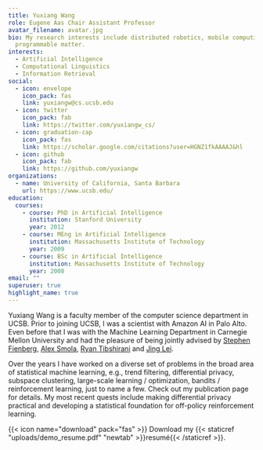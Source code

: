```yaml
---
title: Yuxiang Wang
role: Eugene Aas Chair Assistant Professor
avatar_filename: avatar.jpg
bio: My research interests include distributed robotics, mobile computing and
  programmable matter.
interests:
  - Artificial Intelligence
  - Computational Linguistics
  - Information Retrieval
social:
  - icon: envelope
    icon_pack: fas
    link: yuxiangw@cs.ucsb.edu
  - icon: twitter
    icon_pack: fab
    link: https://twitter.com/yuxiangw_cs/
  - icon: graduation-cap
    icon_pack: fas
    link: https://scholar.google.com/citations?user=HGNZ1fkAAAAJ&hl
  - icon: github
    icon_pack: fab
    link: https://github.com/yuxiangw
organizations:
  - name: University of California, Santa Barbara
    url: https://www.ucsb.edu/
education:
  courses:
    - course: PhD in Artificial Intelligence
      institution: Stanford University
      year: 2012
    - course: MEng in Artificial Intelligence
      institution: Massachusetts Institute of Technology
      year: 2009
    - course: BSc in Artificial Intelligence
      institution: Massachusetts Institute of Technology
      year: 2008
email: ""
superuser: true
highlight_name: true
---
```

Yuxiang Wang is a faculty member of the computer science department in UCSB. Prior to joining UCSB, I was a scientist with Amazon AI in Palo Alto. Even before that I was with the Machine Learning Department in Carnegie Mellon University and had the pleasure of being jointly advised by [Stephen Fienberg](http://www.stat.cmu.edu/~fienberg/), [Alex Smola](http://alex.smola.org/), [Ryan Tibshirani](http://www.stat.cmu.edu/~ryantibs/) and [Jing Lei](http://www.stat.cmu.edu/~jinglei/).

Over the years I have worked on a diverse set of problems in the broad area of statistical machine learning, e.g., trend filtering, differential privacy, subspace clustering, large-scale learning / optimization, bandits / reinforcement learning, just to name a few. Check out my publication page for details. My most recent quests include making differential privacy practical and developing a statistical foundation for off-policy reinforcement learning.

{{< icon name="download" pack="fas" >}} Download my {{< staticref "uploads/demo_resume.pdf" "newtab" >}}resumé{{< /staticref >}}.